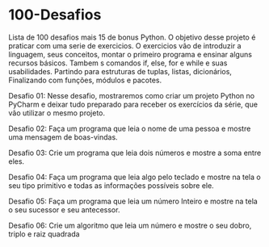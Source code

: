# 100-Desafios
Lista de 100 desafios mais 15 de bonus Python. 
O objetivo desse projeto é praticar com uma serie de exercicios. O exercicios vão de introduzir a linguagem, seus conceitos, montar o primeiro programa e ensinar alguns recursos básicos. Tambem s comandos if, else, for e while e suas usabilidades. Partindo para estruturas de tuplas, listas, dicionários, Finalizando com funções, módulos e pacotes.

Desafio 01:
Nesse desafio, mostraremos como criar um projeto Python no PyCharm e deixar tudo preparado para receber os exercícios da série, que vão utilizar o mesmo projeto.

Desafio 02:
Faça um programa que leia o nome de uma pessoa e mostre uma mensagem de boas-vindas.

Desafio 03: Crie um programa que leia dois números e mostre a soma entre eles.

Desafio 04: Faça um programa que leia algo pelo teclado e mostre na tela o seu tipo primitivo e todas as informações possíveis sobre ele.

Desafio 05: Faça um programa que leia um número Inteiro e mostre na tela o seu sucessor e seu antecessor.

Desafio 06: Crie um algoritmo que leia um número e mostre o seu dobro, triplo e raiz quadrada
